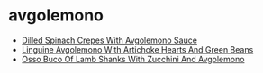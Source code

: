 # avgolemono

 * [Dilled Spinach Crepes With Avgolemono Sauce](index/d/dilled-spinach-crepes-with-avgolemono-sauce-11762.json)
 * [Linguine Avgolemono With Artichoke Hearts And Green Beans](index/l/linguine-avgolemono-with-artichoke-hearts-and-green-beans-234147.json)
 * [Osso Buco Of Lamb Shanks With Zucchini And Avgolemono](index/o/osso-buco-of-lamb-shanks-with-zucchini-and-avgolemono-11389.json)
